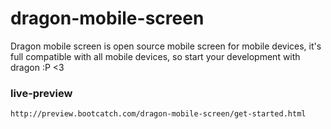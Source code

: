 # dragon-mobile-screen
Dragon mobile screen is open source mobile screen for mobile devices, it's full compatible with all mobile devices, so start your development with dragon :P &lt;3

### live-preview 
`http://preview.bootcatch.com/dragon-mobile-screen/get-started.html`
